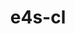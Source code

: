 ---
title: "e4s-cl"
layout: cache
categories: [package, develop]
meta: {"compilers": ["none"], "num_specs": 135, "num_specs_by_stack": {"e4s": 4, "e4s-oneapi": 70, "root": 135}, "oss": ["ubuntu22.04"], "platforms": ["linux"], "stacks": ["e4s", "e4s-oneapi", "root"], "targets": ["x86_64_v3"], "versions": ["1.0.4"]}
spec_details: [{"compiler": "none", "hash": "24udud536pqak4piilceoaez2urmtxo6", "os": "ubuntu22.04", "platform": "linux", "size": "-", "stacks": ["e4s-oneapi", "root"], "target": "x86_64_v3", "variants": ["build_system=python_pip", "commit=9781a62af20f951e3c2c19a522f4fc16d20a256e"], "versions": ["1.0.4"]}, {"compiler": "none", "hash": "2e6vsfzakymexvpswpefm54xkldhsigh", "os": "ubuntu22.04", "platform": "linux", "size": "-", "stacks": ["e4s-oneapi", "root"], "target": "x86_64_v3", "variants": ["build_system=python_pip", "commit=9781a62af20f951e3c2c19a522f4fc16d20a256e"], "versions": ["1.0.4"]}, {"compiler": "none", "hash": "2hc2qjtqq4mxfrwpvywknpoyase6cacm", "os": "ubuntu22.04", "platform": "linux", "size": "-", "stacks": ["e4s-oneapi", "root"], "target": "x86_64_v3", "variants": ["build_system=python_pip"], "versions": ["1.0.4"]}, {"compiler": "none", "hash": "2vpxk34satkxp6cduv4bwcc75am7badk", "os": "ubuntu22.04", "platform": "linux", "size": "-", "stacks": ["root"], "target": "x86_64_v3", "variants": ["build_system=python_pip", "commit=9781a62af20f951e3c2c19a522f4fc16d20a256e"], "versions": ["1.0.4"]}, {"compiler": "none", "hash": "3g6ub32viubuocso3yfi24ut2zqv6oxh", "os": "ubuntu22.04", "platform": "linux", "size": "-", "stacks": ["root"], "target": "x86_64_v3", "variants": ["build_system=python_pip"], "versions": ["1.0.4"]}, {"compiler": "none", "hash": "3oakdsy6itfve462au42vo4nvrgovwfi", "os": "ubuntu22.04", "platform": "linux", "size": "-", "stacks": ["root"], "target": "x86_64_v3", "variants": ["build_system=python_pip", "commit=9781a62af20f951e3c2c19a522f4fc16d20a256e"], "versions": ["1.0.4"]}, {"compiler": "none", "hash": "4bshhsp2kgfh5decbcxhwrkusrw7ilkj", "os": "ubuntu22.04", "platform": "linux", "size": "-", "stacks": ["e4s-oneapi", "root"], "target": "x86_64_v3", "variants": ["build_system=python_pip", "commit=9781a62af20f951e3c2c19a522f4fc16d20a256e"], "versions": ["1.0.4"]}, {"compiler": "none", "hash": "4gftgaetax3gimytt6tbzjet22i4xahn", "os": "ubuntu22.04", "platform": "linux", "size": "-", "stacks": ["e4s-oneapi", "root"], "target": "x86_64_v3", "variants": ["build_system=python_pip", "commit=9781a62af20f951e3c2c19a522f4fc16d20a256e"], "versions": ["1.0.4"]}, {"compiler": "none", "hash": "4oooifv7ddlolk2hpwscjx3ltpl7a5v2", "os": "ubuntu22.04", "platform": "linux", "size": "-", "stacks": ["e4s-oneapi", "root"], "target": "x86_64_v3", "variants": ["build_system=python_pip"], "versions": ["1.0.4"]}, {"compiler": "none", "hash": "4rawtpfjl3b4jptipafe6gi2zrfzbjvw", "os": "ubuntu22.04", "platform": "linux", "size": "-", "stacks": ["e4s-oneapi", "root"], "target": "x86_64_v3", "variants": ["build_system=python_pip"], "versions": ["1.0.4"]}, {"compiler": "none", "hash": "4wju6bfllassdsulww554pqhx3dq55ms", "os": "ubuntu22.04", "platform": "linux", "size": "-", "stacks": ["root"], "target": "x86_64_v3", "variants": ["build_system=python_pip", "commit=9781a62af20f951e3c2c19a522f4fc16d20a256e"], "versions": ["1.0.4"]}, {"compiler": "none", "hash": "525onrphntvhalphove5zkjzkl5rwbfj", "os": "ubuntu22.04", "platform": "linux", "size": "-", "stacks": ["root"], "target": "x86_64_v3", "variants": ["build_system=python_pip"], "versions": ["1.0.4"]}, {"compiler": "none", "hash": "5cq3qltdarexoqleclyesj3ttx6wkib3", "os": "ubuntu22.04", "platform": "linux", "size": "-", "stacks": ["root"], "target": "x86_64_v3", "variants": ["build_system=python_pip"], "versions": ["1.0.4"]}, {"compiler": "none", "hash": "5m6qhnyncat7s76i6ug532lx67sjmpwe", "os": "ubuntu22.04", "platform": "linux", "size": "-", "stacks": ["e4s-oneapi", "root"], "target": "x86_64_v3", "variants": ["build_system=python_pip"], "versions": ["1.0.4"]}, {"compiler": "none", "hash": "5tpe42sbxuy2jx7ybfduhfkngnohmjna", "os": "ubuntu22.04", "platform": "linux", "size": "-", "stacks": ["root"], "target": "x86_64_v3", "variants": ["build_system=python_pip"], "versions": ["1.0.4"]}, {"compiler": "none", "hash": "62zanw4hi4yb7aq5y7wqwwyub4n2soqz", "os": "ubuntu22.04", "platform": "linux", "size": "-", "stacks": ["e4s-oneapi", "root"], "target": "x86_64_v3", "variants": ["build_system=python_pip", "commit=9781a62af20f951e3c2c19a522f4fc16d20a256e"], "versions": ["1.0.4"]}, {"compiler": "none", "hash": "6eoolpubbtmywo7illggzj4dhl3ysvu7", "os": "ubuntu22.04", "platform": "linux", "size": "-", "stacks": ["e4s-oneapi", "root"], "target": "x86_64_v3", "variants": ["build_system=python_pip", "commit=9781a62af20f951e3c2c19a522f4fc16d20a256e"], "versions": ["1.0.4"]}, {"compiler": "none", "hash": "6i7gqd5zrlvbcl7vtljbja47qh3rch36", "os": "ubuntu22.04", "platform": "linux", "size": "-", "stacks": ["root"], "target": "x86_64_v3", "variants": ["build_system=python_pip"], "versions": ["1.0.4"]}, {"compiler": "none", "hash": "73dpmrmhirbzrd3lrjwj4ot5qe6ymmh6", "os": "ubuntu22.04", "platform": "linux", "size": "-", "stacks": ["root"], "target": "x86_64_v3", "variants": ["build_system=python_pip", "commit=9781a62af20f951e3c2c19a522f4fc16d20a256e"], "versions": ["1.0.4"]}, {"compiler": "none", "hash": "74d634xhfy3zygff4ijj2y47xi5cgny7", "os": "ubuntu22.04", "platform": "linux", "size": "-", "stacks": ["root"], "target": "x86_64_v3", "variants": ["build_system=python_pip"], "versions": ["1.0.4"]}, {"compiler": "none", "hash": "7eoiuteqb7vp3hyxphcwkmgzvaeyoraf", "os": "ubuntu22.04", "platform": "linux", "size": "-", "stacks": ["e4s-oneapi", "root"], "target": "x86_64_v3", "variants": ["build_system=python_pip"], "versions": ["1.0.4"]}, {"compiler": "none", "hash": "7hgqsefgmohtmnn7pb4ufu54vogy5u77", "os": "ubuntu22.04", "platform": "linux", "size": "-", "stacks": ["e4s-oneapi", "root"], "target": "x86_64_v3", "variants": ["build_system=python_pip", "commit=9781a62af20f951e3c2c19a522f4fc16d20a256e"], "versions": ["1.0.4"]}, {"compiler": "none", "hash": "a3y24hk2gkt6s3mj3w5p6bufpj7b5b6g", "os": "ubuntu22.04", "platform": "linux", "size": "-", "stacks": ["root"], "target": "x86_64_v3", "variants": ["build_system=python_pip", "commit=9781a62af20f951e3c2c19a522f4fc16d20a256e"], "versions": ["1.0.4"]}, {"compiler": "none", "hash": "aod24q426u6egfcfwrscloaxkmvc7kaa", "os": "ubuntu22.04", "platform": "linux", "size": "-", "stacks": ["e4s-oneapi", "root"], "target": "x86_64_v3", "variants": ["build_system=python_pip", "commit=9781a62af20f951e3c2c19a522f4fc16d20a256e"], "versions": ["1.0.4"]}, {"compiler": "none", "hash": "aq47csws4wd7hims3wxkipa2ja3ji55a", "os": "ubuntu22.04", "platform": "linux", "size": "-", "stacks": ["root"], "target": "x86_64_v3", "variants": ["build_system=python_pip", "commit=9781a62af20f951e3c2c19a522f4fc16d20a256e"], "versions": ["1.0.4"]}, {"compiler": "none", "hash": "arlx4zn4ajwydpa4hmqbvbfjaswtuvnq", "os": "ubuntu22.04", "platform": "linux", "size": "-", "stacks": ["e4s-oneapi", "root"], "target": "x86_64_v3", "variants": ["build_system=python_pip"], "versions": ["1.0.4"]}, {"compiler": "none", "hash": "b6dq4xtez3qxaolep3i5yjsyqkiqvy4u", "os": "ubuntu22.04", "platform": "linux", "size": "-", "stacks": ["root"], "target": "x86_64_v3", "variants": ["build_system=python_pip"], "versions": ["1.0.4"]}, {"compiler": "none", "hash": "b6oqg4ejqkcid7np2uzr46mjibyorc5s", "os": "ubuntu22.04", "platform": "linux", "size": "-", "stacks": ["root"], "target": "x86_64_v3", "variants": ["build_system=python_pip", "commit=9781a62af20f951e3c2c19a522f4fc16d20a256e"], "versions": ["1.0.4"]}, {"compiler": "none", "hash": "b7imq63wankbst2rmcyijc7la3nf4qnf", "os": "ubuntu22.04", "platform": "linux", "size": "-", "stacks": ["e4s-oneapi", "root"], "target": "x86_64_v3", "variants": ["build_system=python_pip", "commit=9781a62af20f951e3c2c19a522f4fc16d20a256e"], "versions": ["1.0.4"]}, {"compiler": "none", "hash": "bcn3nposscyxajiq55olpmxhxdug7447", "os": "ubuntu22.04", "platform": "linux", "size": "-", "stacks": ["e4s-oneapi", "root"], "target": "x86_64_v3", "variants": ["build_system=python_pip", "commit=9781a62af20f951e3c2c19a522f4fc16d20a256e"], "versions": ["1.0.4"]}, {"compiler": "none", "hash": "bgycqze43gan4g5sxzi5whypsh3bg7df", "os": "ubuntu22.04", "platform": "linux", "size": "-", "stacks": ["e4s-oneapi", "root"], "target": "x86_64_v3", "variants": ["build_system=python_pip"], "versions": ["1.0.4"]}, {"compiler": "none", "hash": "bmf75ii6vjqbecxionvafrl2yzgtetvv", "os": "ubuntu22.04", "platform": "linux", "size": "-", "stacks": ["root"], "target": "x86_64_v3", "variants": ["build_system=python_pip", "commit=9781a62af20f951e3c2c19a522f4fc16d20a256e"], "versions": ["1.0.4"]}, {"compiler": "none", "hash": "bxj3nybghujxouawskcuhdudavn4njzn", "os": "ubuntu22.04", "platform": "linux", "size": "-", "stacks": ["e4s-oneapi", "root"], "target": "x86_64_v3", "variants": ["build_system=python_pip"], "versions": ["1.0.4"]}, {"compiler": "none", "hash": "c6fiueg62k753cwzpl252o7nrs6t5dpr", "os": "ubuntu22.04", "platform": "linux", "size": "-", "stacks": ["e4s-oneapi", "root"], "target": "x86_64_v3", "variants": ["build_system=python_pip", "commit=9781a62af20f951e3c2c19a522f4fc16d20a256e"], "versions": ["1.0.4"]}, {"compiler": "none", "hash": "c7m3kqw62bvzq7lfxdu2fusjwtghcc7u", "os": "ubuntu22.04", "platform": "linux", "size": "-", "stacks": ["root"], "target": "x86_64_v3", "variants": ["build_system=python_pip"], "versions": ["1.0.4"]}, {"compiler": "none", "hash": "cchzdupmoo3mmpkytpf2nlj2iga2oucd", "os": "ubuntu22.04", "platform": "linux", "size": "-", "stacks": ["root"], "target": "x86_64_v3", "variants": ["build_system=python_pip"], "versions": ["1.0.4"]}, {"compiler": "none", "hash": "ctkgccpvnimiscl3kcytkda36upb7xfc", "os": "ubuntu22.04", "platform": "linux", "size": "-", "stacks": ["e4s-oneapi", "root"], "target": "x86_64_v3", "variants": ["build_system=python_pip", "commit=9781a62af20f951e3c2c19a522f4fc16d20a256e"], "versions": ["1.0.4"]}, {"compiler": "none", "hash": "d6mqnicbawdod4slxi2ee62s5it4nmyg", "os": "ubuntu22.04", "platform": "linux", "size": "-", "stacks": ["root"], "target": "x86_64_v3", "variants": ["build_system=python_pip", "commit=9781a62af20f951e3c2c19a522f4fc16d20a256e"], "versions": ["1.0.4"]}, {"compiler": "none", "hash": "da3bsqeuot6xv4pbgtmyyeofrxhtvmqy", "os": "ubuntu22.04", "platform": "linux", "size": "-", "stacks": ["e4s-oneapi", "root"], "target": "x86_64_v3", "variants": ["build_system=python_pip", "commit=9781a62af20f951e3c2c19a522f4fc16d20a256e"], "versions": ["1.0.4"]}, {"compiler": "none", "hash": "dpxfedwpkx3azqinogcg55jrbayapc3z", "os": "ubuntu22.04", "platform": "linux", "size": "-", "stacks": ["e4s-oneapi", "root"], "target": "x86_64_v3", "variants": ["build_system=python_pip", "commit=9781a62af20f951e3c2c19a522f4fc16d20a256e"], "versions": ["1.0.4"]}, {"compiler": "none", "hash": "ehrnze7mscpprooyfgac3m2uqbu7ni53", "os": "ubuntu22.04", "platform": "linux", "size": "-", "stacks": ["root"], "target": "x86_64_v3", "variants": ["build_system=python_pip", "commit=9781a62af20f951e3c2c19a522f4fc16d20a256e"], "versions": ["1.0.4"]}, {"compiler": "none", "hash": "ep7rh2bincjhf3u5cazb5rbb2nif2jm6", "os": "ubuntu22.04", "platform": "linux", "size": "-", "stacks": ["root"], "target": "x86_64_v3", "variants": ["build_system=python_pip", "commit=9781a62af20f951e3c2c19a522f4fc16d20a256e"], "versions": ["1.0.4"]}, {"compiler": "none", "hash": "exde4nhaqjhot5f6mvabtq3pn2czj424", "os": "ubuntu22.04", "platform": "linux", "size": "-", "stacks": ["e4s-oneapi", "root"], "target": "x86_64_v3", "variants": ["build_system=python_pip"], "versions": ["1.0.4"]}, {"compiler": "none", "hash": "f4vouvvpms2dodfyaktxsfskgq4az5xb", "os": "ubuntu22.04", "platform": "linux", "size": "-", "stacks": ["e4s-oneapi", "root"], "target": "x86_64_v3", "variants": ["build_system=python_pip"], "versions": ["1.0.4"]}, {"compiler": "none", "hash": "fig2pyozxw53ybm2qefaydg3i5lxorns", "os": "ubuntu22.04", "platform": "linux", "size": "-", "stacks": ["e4s-oneapi", "root"], "target": "x86_64_v3", "variants": ["build_system=python_pip", "commit=9781a62af20f951e3c2c19a522f4fc16d20a256e"], "versions": ["1.0.4"]}, {"compiler": "none", "hash": "fv4tbqwvm6itnq4lvucglvkrxhyq4llx", "os": "ubuntu22.04", "platform": "linux", "size": "-", "stacks": ["root"], "target": "x86_64_v3", "variants": ["build_system=python_pip", "commit=9781a62af20f951e3c2c19a522f4fc16d20a256e"], "versions": ["1.0.4"]}, {"compiler": "none", "hash": "fxshdxlf5b6nlgsmssh55wxs36ibs6sb", "os": "ubuntu22.04", "platform": "linux", "size": "-", "stacks": ["e4s-oneapi", "root"], "target": "x86_64_v3", "variants": ["build_system=python_pip", "commit=9781a62af20f951e3c2c19a522f4fc16d20a256e"], "versions": ["1.0.4"]}, {"compiler": "none", "hash": "fxt6armlwkvchs4k6f3xdsh6huh2rxq3", "os": "ubuntu22.04", "platform": "linux", "size": "-", "stacks": ["e4s-oneapi", "root"], "target": "x86_64_v3", "variants": ["build_system=python_pip", "commit=9781a62af20f951e3c2c19a522f4fc16d20a256e"], "versions": ["1.0.4"]}, {"compiler": "none", "hash": "g5vopmthbbdy3qux2tzvy4iuefjew2u6", "os": "ubuntu22.04", "platform": "linux", "size": "-", "stacks": ["e4s-oneapi", "root"], "target": "x86_64_v3", "variants": ["build_system=python_pip", "commit=9781a62af20f951e3c2c19a522f4fc16d20a256e"], "versions": ["1.0.4"]}, {"compiler": "none", "hash": "gnjj4bs7ie4gkhyt7ydlzczqmdyexvtq", "os": "ubuntu22.04", "platform": "linux", "size": "-", "stacks": ["e4s-oneapi", "root"], "target": "x86_64_v3", "variants": ["build_system=python_pip"], "versions": ["1.0.4"]}, {"compiler": "none", "hash": "gp4zow76l7uujhtyxyig44gzinszjol4", "os": "ubuntu22.04", "platform": "linux", "size": "-", "stacks": ["e4s-oneapi", "root"], "target": "x86_64_v3", "variants": ["build_system=python_pip", "commit=9781a62af20f951e3c2c19a522f4fc16d20a256e"], "versions": ["1.0.4"]}, {"compiler": "none", "hash": "gtrvwweztydzbb5xr3nepwmmxjqk4y5f", "os": "ubuntu22.04", "platform": "linux", "size": "-", "stacks": ["root"], "target": "x86_64_v3", "variants": ["build_system=python_pip", "commit=9781a62af20f951e3c2c19a522f4fc16d20a256e"], "versions": ["1.0.4"]}, {"compiler": "none", "hash": "gv2eda5fhrfzsth7piutbvcs4jd5jti2", "os": "ubuntu22.04", "platform": "linux", "size": "-", "stacks": ["e4s-oneapi", "root"], "target": "x86_64_v3", "variants": ["build_system=python_pip"], "versions": ["1.0.4"]}, {"compiler": "none", "hash": "gwh3lgelpdzqcpgkqwflj4swyeju6su3", "os": "ubuntu22.04", "platform": "linux", "size": "-", "stacks": ["root"], "target": "x86_64_v3", "variants": ["build_system=python_pip"], "versions": ["1.0.4"]}, {"compiler": "none", "hash": "h7r7u3dpokzjyp6k4qanxjmiwoatd7la", "os": "ubuntu22.04", "platform": "linux", "size": "-", "stacks": ["e4s-oneapi", "root"], "target": "x86_64_v3", "variants": ["build_system=python_pip", "commit=9781a62af20f951e3c2c19a522f4fc16d20a256e"], "versions": ["1.0.4"]}, {"compiler": "none", "hash": "hkir3bwbvd7nirkjnixxa4xlh75usvqo", "os": "ubuntu22.04", "platform": "linux", "size": "-", "stacks": ["e4s-oneapi", "root"], "target": "x86_64_v3", "variants": ["build_system=python_pip"], "versions": ["1.0.4"]}, {"compiler": "none", "hash": "hnr47r7bwqo7tija42l7mljslcoxyyzg", "os": "ubuntu22.04", "platform": "linux", "size": "-", "stacks": ["root"], "target": "x86_64_v3", "variants": ["build_system=python_pip", "commit=9781a62af20f951e3c2c19a522f4fc16d20a256e"], "versions": ["1.0.4"]}, {"compiler": "none", "hash": "hqjhpl76zvvt7nfcfjue325xl23hfsg7", "os": "ubuntu22.04", "platform": "linux", "size": "-", "stacks": ["root"], "target": "x86_64_v3", "variants": ["build_system=python_pip", "commit=9781a62af20f951e3c2c19a522f4fc16d20a256e"], "versions": ["1.0.4"]}, {"compiler": "none", "hash": "htb3oltvq2vsmdrdc66in7p3apdgx7as", "os": "ubuntu22.04", "platform": "linux", "size": "-", "stacks": ["root"], "target": "x86_64_v3", "variants": ["build_system=python_pip"], "versions": ["1.0.4"]}, {"compiler": "none", "hash": "hzbwl72ft5ej3xqlepjwygzrrnk7lpvy", "os": "ubuntu22.04", "platform": "linux", "size": "-", "stacks": ["e4s-oneapi", "root"], "target": "x86_64_v3", "variants": ["build_system=python_pip", "commit=9781a62af20f951e3c2c19a522f4fc16d20a256e"], "versions": ["1.0.4"]}, {"compiler": "none", "hash": "i6nf3b5r3sygfpuvpnokjsxn5jos2a7c", "os": "ubuntu22.04", "platform": "linux", "size": "-", "stacks": ["e4s-oneapi", "root"], "target": "x86_64_v3", "variants": ["build_system=python_pip"], "versions": ["1.0.4"]}, {"compiler": "none", "hash": "iaectf7fxvazhiemstajt2gialyzdir2", "os": "ubuntu22.04", "platform": "linux", "size": "-", "stacks": ["e4s-oneapi", "root"], "target": "x86_64_v3", "variants": ["build_system=python_pip", "commit=9781a62af20f951e3c2c19a522f4fc16d20a256e"], "versions": ["1.0.4"]}, {"compiler": "none", "hash": "idesxbvpjwsggbxgimd54rhkfodedm65", "os": "ubuntu22.04", "platform": "linux", "size": "-", "stacks": ["root"], "target": "x86_64_v3", "variants": ["build_system=python_pip"], "versions": ["1.0.4"]}, {"compiler": "none", "hash": "if7khxzffl3rvtfa5ov5uk6wb4gvyns6", "os": "ubuntu22.04", "platform": "linux", "size": "-", "stacks": ["root"], "target": "x86_64_v3", "variants": ["build_system=python_pip", "commit=9781a62af20f951e3c2c19a522f4fc16d20a256e"], "versions": ["1.0.4"]}, {"compiler": "none", "hash": "ipxgkcju6pyi63cmh667cyzgw64lw4qr", "os": "ubuntu22.04", "platform": "linux", "size": "-", "stacks": ["e4s-oneapi", "root"], "target": "x86_64_v3", "variants": ["build_system=python_pip"], "versions": ["1.0.4"]}, {"compiler": "none", "hash": "j6ljomouumyh5kz44gbf4rx2lp4kb2mn", "os": "ubuntu22.04", "platform": "linux", "size": "-", "stacks": ["e4s-oneapi", "root"], "target": "x86_64_v3", "variants": ["build_system=python_pip", "commit=9781a62af20f951e3c2c19a522f4fc16d20a256e"], "versions": ["1.0.4"]}, {"compiler": "none", "hash": "jjoge74cgrew3iuekxmqcslatkjd56bg", "os": "ubuntu22.04", "platform": "linux", "size": "-", "stacks": ["e4s", "root"], "target": "x86_64_v3", "variants": ["build_system=python_pip", "commit=9781a62af20f951e3c2c19a522f4fc16d20a256e"], "versions": ["1.0.4"]}, {"compiler": "none", "hash": "jogebajzlfdd7p7mpuwbbqzx27uxn4l6", "os": "ubuntu22.04", "platform": "linux", "size": "-", "stacks": ["root"], "target": "x86_64_v3", "variants": ["build_system=python_pip", "commit=9781a62af20f951e3c2c19a522f4fc16d20a256e"], "versions": ["1.0.4"]}, {"compiler": "none", "hash": "jovkrkwg2nqhbvoberni2obzaiswsdc2", "os": "ubuntu22.04", "platform": "linux", "size": "-", "stacks": ["root"], "target": "x86_64_v3", "variants": ["build_system=python_pip", "commit=9781a62af20f951e3c2c19a522f4fc16d20a256e"], "versions": ["1.0.4"]}, {"compiler": "none", "hash": "jrv2nlkm3e76nk7ixsepsu2kiagy23sa", "os": "ubuntu22.04", "platform": "linux", "size": "-", "stacks": ["e4s-oneapi", "root"], "target": "x86_64_v3", "variants": ["build_system=python_pip", "commit=9781a62af20f951e3c2c19a522f4fc16d20a256e"], "versions": ["1.0.4"]}, {"compiler": "none", "hash": "juhvkraljpwvqttfvzelpmia5cawmzxp", "os": "ubuntu22.04", "platform": "linux", "size": "-", "stacks": ["e4s-oneapi", "root"], "target": "x86_64_v3", "variants": ["build_system=python_pip", "commit=9781a62af20f951e3c2c19a522f4fc16d20a256e"], "versions": ["1.0.4"]}, {"compiler": "none", "hash": "kj5fxzod3efl6jmrc5nqoqlm6qmlh566", "os": "ubuntu22.04", "platform": "linux", "size": "-", "stacks": ["root"], "target": "x86_64_v3", "variants": ["build_system=python_pip"], "versions": ["1.0.4"]}, {"compiler": "none", "hash": "kok5sek3cfy5542xpmbmlks6dekzralj", "os": "ubuntu22.04", "platform": "linux", "size": "-", "stacks": ["e4s-oneapi", "root"], "target": "x86_64_v3", "variants": ["build_system=python_pip", "commit=9781a62af20f951e3c2c19a522f4fc16d20a256e"], "versions": ["1.0.4"]}, {"compiler": "none", "hash": "ktl3mjatb4pv67l5h77bvjdzzn46o56n", "os": "ubuntu22.04", "platform": "linux", "size": "-", "stacks": ["root"], "target": "x86_64_v3", "variants": ["build_system=python_pip", "commit=9781a62af20f951e3c2c19a522f4fc16d20a256e"], "versions": ["1.0.4"]}, {"compiler": "none", "hash": "kusglbigs44jtnj7o7hnjka2hn7m2dbp", "os": "ubuntu22.04", "platform": "linux", "size": "-", "stacks": ["root"], "target": "x86_64_v3", "variants": ["build_system=python_pip", "commit=9781a62af20f951e3c2c19a522f4fc16d20a256e"], "versions": ["1.0.4"]}, {"compiler": "none", "hash": "lkr67pn5wrv33jogej44lt7pwlxeeyp5", "os": "ubuntu22.04", "platform": "linux", "size": "-", "stacks": ["e4s-oneapi", "root"], "target": "x86_64_v3", "variants": ["build_system=python_pip"], "versions": ["1.0.4"]}, {"compiler": "none", "hash": "llniomloobe2zv26hlnkqidptiizcfvz", "os": "ubuntu22.04", "platform": "linux", "size": "-", "stacks": ["root"], "target": "x86_64_v3", "variants": ["build_system=python_pip"], "versions": ["1.0.4"]}, {"compiler": "none", "hash": "m2ur3mjydkenparsxxjyyaqz32au3eor", "os": "ubuntu22.04", "platform": "linux", "size": "-", "stacks": ["e4s-oneapi", "root"], "target": "x86_64_v3", "variants": ["build_system=python_pip", "commit=9781a62af20f951e3c2c19a522f4fc16d20a256e"], "versions": ["1.0.4"]}, {"compiler": "none", "hash": "m4si623utefc4iwnthpfppvt6kdvjge5", "os": "ubuntu22.04", "platform": "linux", "size": "-", "stacks": ["e4s-oneapi", "root"], "target": "x86_64_v3", "variants": ["build_system=python_pip", "commit=9781a62af20f951e3c2c19a522f4fc16d20a256e"], "versions": ["1.0.4"]}, {"compiler": "none", "hash": "mbpdl4bb5nljajyx2prvllajfekd74ny", "os": "ubuntu22.04", "platform": "linux", "size": "-", "stacks": ["root"], "target": "x86_64_v3", "variants": ["build_system=python_pip", "commit=9781a62af20f951e3c2c19a522f4fc16d20a256e"], "versions": ["1.0.4"]}, {"compiler": "none", "hash": "mqkmrlizxyark5slfhf4czurnfuyad53", "os": "ubuntu22.04", "platform": "linux", "size": "-", "stacks": ["root"], "target": "x86_64_v3", "variants": ["build_system=python_pip", "commit=9781a62af20f951e3c2c19a522f4fc16d20a256e"], "versions": ["1.0.4"]}, {"compiler": "none", "hash": "mr3qgvfby7k4xowkafpvrsmlm4fxddid", "os": "ubuntu22.04", "platform": "linux", "size": "-", "stacks": ["e4s-oneapi", "root"], "target": "x86_64_v3", "variants": ["build_system=python_pip", "commit=9781a62af20f951e3c2c19a522f4fc16d20a256e"], "versions": ["1.0.4"]}, {"compiler": "none", "hash": "njiinodrltxks3aidbfxhgcya6s634k3", "os": "ubuntu22.04", "platform": "linux", "size": "-", "stacks": ["e4s-oneapi", "root"], "target": "x86_64_v3", "variants": ["build_system=python_pip", "commit=9781a62af20f951e3c2c19a522f4fc16d20a256e"], "versions": ["1.0.4"]}, {"compiler": "none", "hash": "oadttsent2a4guqgshy7b2jydvkquvfh", "os": "ubuntu22.04", "platform": "linux", "size": "-", "stacks": ["root"], "target": "x86_64_v3", "variants": ["build_system=python_pip", "commit=9781a62af20f951e3c2c19a522f4fc16d20a256e"], "versions": ["1.0.4"]}, {"compiler": "none", "hash": "okspq3mwhreyhvg7vwbqllp3goqtgi7a", "os": "ubuntu22.04", "platform": "linux", "size": "-", "stacks": ["e4s-oneapi", "root"], "target": "x86_64_v3", "variants": ["build_system=python_pip", "commit=9781a62af20f951e3c2c19a522f4fc16d20a256e"], "versions": ["1.0.4"]}, {"compiler": "none", "hash": "ol72rz3iqspmz2c4xn6mupanyt5h4ber", "os": "ubuntu22.04", "platform": "linux", "size": "-", "stacks": ["root"], "target": "x86_64_v3", "variants": ["build_system=python_pip", "commit=9781a62af20f951e3c2c19a522f4fc16d20a256e"], "versions": ["1.0.4"]}, {"compiler": "none", "hash": "oqmisa5x3jrqti7mk6ur6b3qbaoiuily", "os": "ubuntu22.04", "platform": "linux", "size": "-", "stacks": ["e4s-oneapi", "root"], "target": "x86_64_v3", "variants": ["build_system=python_pip", "commit=9781a62af20f951e3c2c19a522f4fc16d20a256e"], "versions": ["1.0.4"]}, {"compiler": "none", "hash": "orqtkreg3hy7unspjkxqvsfjrkjcsbg6", "os": "ubuntu22.04", "platform": "linux", "size": "-", "stacks": ["root"], "target": "x86_64_v3", "variants": ["build_system=python_pip", "commit=9781a62af20f951e3c2c19a522f4fc16d20a256e"], "versions": ["1.0.4"]}, {"compiler": "none", "hash": "ot5h34lebqandbxwcjplwsbrtv2espmq", "os": "ubuntu22.04", "platform": "linux", "size": "-", "stacks": ["root"], "target": "x86_64_v3", "variants": ["build_system=python_pip", "commit=9781a62af20f951e3c2c19a522f4fc16d20a256e"], "versions": ["1.0.4"]}, {"compiler": "none", "hash": "oxtrtrzqfv63iue23ofrvky7z2r5k3du", "os": "ubuntu22.04", "platform": "linux", "size": "-", "stacks": ["e4s-oneapi", "root"], "target": "x86_64_v3", "variants": ["build_system=python_pip", "commit=9781a62af20f951e3c2c19a522f4fc16d20a256e"], "versions": ["1.0.4"]}, {"compiler": "none", "hash": "oyo3temhqbvjhywi2t5qu5ixfew3wslu", "os": "ubuntu22.04", "platform": "linux", "size": "-", "stacks": ["root"], "target": "x86_64_v3", "variants": ["build_system=python_pip", "commit=9781a62af20f951e3c2c19a522f4fc16d20a256e"], "versions": ["1.0.4"]}, {"compiler": "none", "hash": "pfvjdn2v7jwqve4y3jp36dlqiesju5si", "os": "ubuntu22.04", "platform": "linux", "size": "-", "stacks": ["e4s-oneapi", "root"], "target": "x86_64_v3", "variants": ["build_system=python_pip"], "versions": ["1.0.4"]}, {"compiler": "none", "hash": "pmp6uzqg5kqbxffeqdpsink74rwn4hv7", "os": "ubuntu22.04", "platform": "linux", "size": "-", "stacks": ["root"], "target": "x86_64_v3", "variants": ["build_system=python_pip", "commit=9781a62af20f951e3c2c19a522f4fc16d20a256e"], "versions": ["1.0.4"]}, {"compiler": "none", "hash": "q6wt5ddprvi6nzkjbe3hsfondx5nb6jy", "os": "ubuntu22.04", "platform": "linux", "size": "-", "stacks": ["root"], "target": "x86_64_v3", "variants": ["build_system=python_pip", "commit=9781a62af20f951e3c2c19a522f4fc16d20a256e"], "versions": ["1.0.4"]}, {"compiler": "none", "hash": "qb2ik542sdcv5a6ykaaw2x6f5qlmqjn3", "os": "ubuntu22.04", "platform": "linux", "size": "-", "stacks": ["e4s-oneapi", "root"], "target": "x86_64_v3", "variants": ["build_system=python_pip", "commit=9781a62af20f951e3c2c19a522f4fc16d20a256e"], "versions": ["1.0.4"]}, {"compiler": "none", "hash": "qkqz5mvotyliktgvcp5taymt2aej545u", "os": "ubuntu22.04", "platform": "linux", "size": "-", "stacks": ["e4s-oneapi", "root"], "target": "x86_64_v3", "variants": ["build_system=python_pip"], "versions": ["1.0.4"]}, {"compiler": "none", "hash": "qwhqsfaefg6a57rghuu5dpkssqtv5vof", "os": "ubuntu22.04", "platform": "linux", "size": "-", "stacks": ["e4s-oneapi", "root"], "target": "x86_64_v3", "variants": ["build_system=python_pip", "commit=9781a62af20f951e3c2c19a522f4fc16d20a256e"], "versions": ["1.0.4"]}, {"compiler": "none", "hash": "qytaaz2xetwy77pdlxmdu22fftyai4xj", "os": "ubuntu22.04", "platform": "linux", "size": "-", "stacks": ["e4s-oneapi", "root"], "target": "x86_64_v3", "variants": ["build_system=python_pip"], "versions": ["1.0.4"]}, {"compiler": "none", "hash": "rc6zt6m2xwebv5y3x2fm7jmcpkukb7mf", "os": "ubuntu22.04", "platform": "linux", "size": "-", "stacks": ["root"], "target": "x86_64_v3", "variants": ["build_system=python_pip", "commit=9781a62af20f951e3c2c19a522f4fc16d20a256e"], "versions": ["1.0.4"]}, {"compiler": "none", "hash": "ruvuhdgaakvfymu4che2jq4zqqdf2hr5", "os": "ubuntu22.04", "platform": "linux", "size": "-", "stacks": ["root"], "target": "x86_64_v3", "variants": ["build_system=python_pip"], "versions": ["1.0.4"]}, {"compiler": "none", "hash": "rzf2j75j2cgeh5vnrk3waw2ddk4k6vht", "os": "ubuntu22.04", "platform": "linux", "size": "-", "stacks": ["e4s-oneapi", "root"], "target": "x86_64_v3", "variants": ["build_system=python_pip", "commit=9781a62af20f951e3c2c19a522f4fc16d20a256e"], "versions": ["1.0.4"]}, {"compiler": "none", "hash": "sco7g6xvb2lgk75oll6q6ydjc2syjus3", "os": "ubuntu22.04", "platform": "linux", "size": "-", "stacks": ["e4s-oneapi", "root"], "target": "x86_64_v3", "variants": ["build_system=python_pip", "commit=9781a62af20f951e3c2c19a522f4fc16d20a256e"], "versions": ["1.0.4"]}, {"compiler": "none", "hash": "sjf4ty7x3obpobspcpkrvlejflls4y6i", "os": "ubuntu22.04", "platform": "linux", "size": "-", "stacks": ["root"], "target": "x86_64_v3", "variants": ["build_system=python_pip", "commit=9781a62af20f951e3c2c19a522f4fc16d20a256e"], "versions": ["1.0.4"]}, {"compiler": "none", "hash": "sozqnxxjbkkqmb65b4szmaoi3in3ymuj", "os": "ubuntu22.04", "platform": "linux", "size": "-", "stacks": ["root"], "target": "x86_64_v3", "variants": ["build_system=python_pip", "commit=9781a62af20f951e3c2c19a522f4fc16d20a256e"], "versions": ["1.0.4"]}, {"compiler": "none", "hash": "splhm3ekezutglyvryvfgyahw4npxfgl", "os": "ubuntu22.04", "platform": "linux", "size": "-", "stacks": ["root"], "target": "x86_64_v3", "variants": ["build_system=python_pip", "commit=9781a62af20f951e3c2c19a522f4fc16d20a256e"], "versions": ["1.0.4"]}, {"compiler": "none", "hash": "t7nporcv2vg5epp7ufso7c5stnv7hkle", "os": "ubuntu22.04", "platform": "linux", "size": "-", "stacks": ["e4s-oneapi", "root"], "target": "x86_64_v3", "variants": ["build_system=python_pip", "commit=9781a62af20f951e3c2c19a522f4fc16d20a256e"], "versions": ["1.0.4"]}, {"compiler": "none", "hash": "tnugpllcd3tdclc4izmjb7owa2stmtmi", "os": "ubuntu22.04", "platform": "linux", "size": "-", "stacks": ["e4s", "root"], "target": "x86_64_v3", "variants": ["build_system=python_pip", "commit=9781a62af20f951e3c2c19a522f4fc16d20a256e"], "versions": ["1.0.4"]}, {"compiler": "none", "hash": "tsrgcqgvztrp26iaslkgozcsosgtg2kt", "os": "ubuntu22.04", "platform": "linux", "size": "-", "stacks": ["e4s-oneapi", "root"], "target": "x86_64_v3", "variants": ["build_system=python_pip"], "versions": ["1.0.4"]}, {"compiler": "none", "hash": "twfi2krzvhiecepydrhmgnz2kc36bj3h", "os": "ubuntu22.04", "platform": "linux", "size": "-", "stacks": ["e4s-oneapi", "root"], "target": "x86_64_v3", "variants": ["build_system=python_pip", "commit=9781a62af20f951e3c2c19a522f4fc16d20a256e"], "versions": ["1.0.4"]}, {"compiler": "none", "hash": "tyoie6egu2qwnfg22bfar4eiefjzktvx", "os": "ubuntu22.04", "platform": "linux", "size": "-", "stacks": ["root"], "target": "x86_64_v3", "variants": ["build_system=python_pip", "commit=9781a62af20f951e3c2c19a522f4fc16d20a256e"], "versions": ["1.0.4"]}, {"compiler": "none", "hash": "u3uj53glli3h5tj5xt3wniyt46r4exb2", "os": "ubuntu22.04", "platform": "linux", "size": "-", "stacks": ["e4s-oneapi", "root"], "target": "x86_64_v3", "variants": ["build_system=python_pip"], "versions": ["1.0.4"]}, {"compiler": "none", "hash": "ujiewebhiwl3e3j3hfhv2s6bflmt6hs3", "os": "ubuntu22.04", "platform": "linux", "size": "-", "stacks": ["e4s-oneapi", "root"], "target": "x86_64_v3", "variants": ["build_system=python_pip", "commit=9781a62af20f951e3c2c19a522f4fc16d20a256e"], "versions": ["1.0.4"]}, {"compiler": "none", "hash": "uuigqwc7oc2gqmxfdsmfl5kli7c7avh5", "os": "ubuntu22.04", "platform": "linux", "size": "-", "stacks": ["e4s-oneapi", "root"], "target": "x86_64_v3", "variants": ["build_system=python_pip"], "versions": ["1.0.4"]}, {"compiler": "none", "hash": "v4be3xq5v4g4upghh3cpl472z6lpuwuf", "os": "ubuntu22.04", "platform": "linux", "size": "-", "stacks": ["root"], "target": "x86_64_v3", "variants": ["build_system=python_pip"], "versions": ["1.0.4"]}, {"compiler": "none", "hash": "vpnye6pbq56usw2sson2zrwmnhg3j2f4", "os": "ubuntu22.04", "platform": "linux", "size": "-", "stacks": ["root"], "target": "x86_64_v3", "variants": ["build_system=python_pip", "commit=9781a62af20f951e3c2c19a522f4fc16d20a256e"], "versions": ["1.0.4"]}, {"compiler": "none", "hash": "vqtn4ywenryja7i65snbq7qrxbdjcgfo", "os": "ubuntu22.04", "platform": "linux", "size": "-", "stacks": ["e4s-oneapi", "root"], "target": "x86_64_v3", "variants": ["build_system=python_pip", "commit=9781a62af20f951e3c2c19a522f4fc16d20a256e"], "versions": ["1.0.4"]}, {"compiler": "none", "hash": "vtd2nqxjpxia7hxki6yrzkpzdkmflbqw", "os": "ubuntu22.04", "platform": "linux", "size": "-", "stacks": ["root"], "target": "x86_64_v3", "variants": ["build_system=python_pip"], "versions": ["1.0.4"]}, {"compiler": "none", "hash": "wj3yvx5urlfx3jthnwkfgodebli353l5", "os": "ubuntu22.04", "platform": "linux", "size": "-", "stacks": ["root"], "target": "x86_64_v3", "variants": ["build_system=python_pip", "commit=9781a62af20f951e3c2c19a522f4fc16d20a256e"], "versions": ["1.0.4"]}, {"compiler": "none", "hash": "x2vbo7hja26t2543smgscflpyi3vmhut", "os": "ubuntu22.04", "platform": "linux", "size": "-", "stacks": ["e4s-oneapi", "root"], "target": "x86_64_v3", "variants": ["build_system=python_pip", "commit=9781a62af20f951e3c2c19a522f4fc16d20a256e"], "versions": ["1.0.4"]}, {"compiler": "none", "hash": "x52ir3fzuzjbe2hgnufqosjilywiyjlj", "os": "ubuntu22.04", "platform": "linux", "size": "-", "stacks": ["e4s-oneapi", "root"], "target": "x86_64_v3", "variants": ["build_system=python_pip", "commit=9781a62af20f951e3c2c19a522f4fc16d20a256e"], "versions": ["1.0.4"]}, {"compiler": "none", "hash": "xcwhlemk5i6mrh63o37oyqjegoesmamc", "os": "ubuntu22.04", "platform": "linux", "size": "-", "stacks": ["e4s-oneapi", "root"], "target": "x86_64_v3", "variants": ["build_system=python_pip", "commit=9781a62af20f951e3c2c19a522f4fc16d20a256e"], "versions": ["1.0.4"]}, {"compiler": "none", "hash": "xjf7bzxzffuef4pybr4avjizueb3wfc2", "os": "ubuntu22.04", "platform": "linux", "size": "-", "stacks": ["root"], "target": "x86_64_v3", "variants": ["build_system=python_pip"], "versions": ["1.0.4"]}, {"compiler": "none", "hash": "xsrmjozwfeskb2ixq4h32sjkochg7jxu", "os": "ubuntu22.04", "platform": "linux", "size": "-", "stacks": ["e4s", "root"], "target": "x86_64_v3", "variants": ["build_system=python_pip", "commit=9781a62af20f951e3c2c19a522f4fc16d20a256e"], "versions": ["1.0.4"]}, {"compiler": "none", "hash": "xwgxrylp747pg7xc5owhy7gxtvrmmopg", "os": "ubuntu22.04", "platform": "linux", "size": "-", "stacks": ["root"], "target": "x86_64_v3", "variants": ["build_system=python_pip"], "versions": ["1.0.4"]}, {"compiler": "none", "hash": "yhurohgwy5yxxvdyuspwykwmwd6iykwi", "os": "ubuntu22.04", "platform": "linux", "size": "-", "stacks": ["e4s-oneapi", "root"], "target": "x86_64_v3", "variants": ["build_system=python_pip"], "versions": ["1.0.4"]}, {"compiler": "none", "hash": "yldhf6fdtbahm7iz27q3w7ajmosthg3s", "os": "ubuntu22.04", "platform": "linux", "size": "-", "stacks": ["root"], "target": "x86_64_v3", "variants": ["build_system=python_pip", "commit=9781a62af20f951e3c2c19a522f4fc16d20a256e"], "versions": ["1.0.4"]}, {"compiler": "none", "hash": "yltqk4lfl62rut4op5in5dwfmqg6waol", "os": "ubuntu22.04", "platform": "linux", "size": "-", "stacks": ["e4s", "root"], "target": "x86_64_v3", "variants": ["build_system=python_pip", "commit=9781a62af20f951e3c2c19a522f4fc16d20a256e"], "versions": ["1.0.4"]}, {"compiler": "none", "hash": "ypcvemdmvv2dxnuaues547ikgjw6rncq", "os": "ubuntu22.04", "platform": "linux", "size": "-", "stacks": ["e4s-oneapi", "root"], "target": "x86_64_v3", "variants": ["build_system=python_pip", "commit=9781a62af20f951e3c2c19a522f4fc16d20a256e"], "versions": ["1.0.4"]}, {"compiler": "none", "hash": "yvoziwzehkgrn3qhazyu3g3zx3utwlou", "os": "ubuntu22.04", "platform": "linux", "size": "-", "stacks": ["e4s-oneapi", "root"], "target": "x86_64_v3", "variants": ["build_system=python_pip", "commit=9781a62af20f951e3c2c19a522f4fc16d20a256e"], "versions": ["1.0.4"]}, {"compiler": "none", "hash": "zecylup3e7lh4hrb6v3nwq7vfusqxorh", "os": "ubuntu22.04", "platform": "linux", "size": "-", "stacks": ["root"], "target": "x86_64_v3", "variants": ["build_system=python_pip", "commit=9781a62af20f951e3c2c19a522f4fc16d20a256e"], "versions": ["1.0.4"]}, {"compiler": "none", "hash": "zfpcieaihgd3l3746t5jnufrkrallgoq", "os": "ubuntu22.04", "platform": "linux", "size": "-", "stacks": ["root"], "target": "x86_64_v3", "variants": ["build_system=python_pip", "commit=9781a62af20f951e3c2c19a522f4fc16d20a256e"], "versions": ["1.0.4"]}, {"compiler": "none", "hash": "ziubvtoepsa5vqrxxh3qjqboec4pfuqo", "os": "ubuntu22.04", "platform": "linux", "size": "-", "stacks": ["root"], "target": "x86_64_v3", "variants": ["build_system=python_pip", "commit=9781a62af20f951e3c2c19a522f4fc16d20a256e"], "versions": ["1.0.4"]}, {"compiler": "none", "hash": "zm3nh3w27ttj7kklxmdbnlh34iism5by", "os": "ubuntu22.04", "platform": "linux", "size": "-", "stacks": ["root"], "target": "x86_64_v3", "variants": ["build_system=python_pip", "commit=9781a62af20f951e3c2c19a522f4fc16d20a256e"], "versions": ["1.0.4"]}, {"compiler": "none", "hash": "zmedxzihaftuqbxec2ndkakijmuaybeh", "os": "ubuntu22.04", "platform": "linux", "size": "-", "stacks": ["root"], "target": "x86_64_v3", "variants": ["build_system=python_pip"], "versions": ["1.0.4"]}, {"compiler": "none", "hash": "zyyo3sve6uvc3joqokmknppna2cqgvqn", "os": "ubuntu22.04", "platform": "linux", "size": "-", "stacks": ["e4s-oneapi", "root"], "target": "x86_64_v3", "variants": ["build_system=python_pip", "commit=9781a62af20f951e3c2c19a522f4fc16d20a256e"], "versions": ["1.0.4"]}]
---